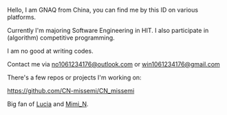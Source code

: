 Hello, I am GNAQ from China, you can find me by this ID on various platforms.

Currently I'm majoring Software Engineering in HIT. I also participate in (algorithm) competitive programming.

I am no good at writing codes.

Contact me via no1061234176@outlook.com or win1061234176@gmail.com

There's a few repos or projects I'm working on:

https://github.com/CN-missemi/CN_missemi

Big fan of [Lucia](https://www.youtube.com/c/Luciaaa_Sings) and [Mimi_N](https://www.patreon.com/mimi_n/posts). 

<!--
**GNAQ/GNAQ** is a ✨ _special_ ✨ repository because its `README.md` (this file) appears on your GitHub profile.

Here are some ideas to get you started:

- 🔭 I’m currently working on ...
- 🌱 I’m currently learning ...
- 👯 I’m looking to collaborate on ...
- 🤔 I’m looking for help with ...
- 💬 Ask me about ...
- 📫 How to reach me: ...
- 😄 Pronouns: ...
- ⚡ Fun fact: ...
-->
